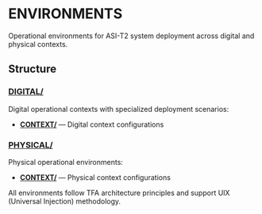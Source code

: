 # ENVIRONMENTS

Operational environments for ASI-T2 system deployment across digital and physical contexts.

## Structure

### [DIGITAL/](./DIGITAL/)
Digital operational contexts with specialized deployment scenarios:
- **[CONTEXT/](./DIGITAL/CONTEXT/)** — Digital context configurations

### [PHYSICAL/](./PHYSICAL/)  
Physical operational environments:
- **[CONTEXT/](./PHYSICAL/CONTEXT/)** — Physical context configurations

All environments follow TFA architecture principles and support UIX (Universal Injection) methodology.
